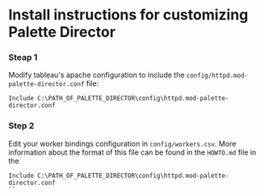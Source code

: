 # Install instructions for customizing Palette Director

### Steap 1

Modify tableau's apache configuration to include the `config/httpd.mod-palette-director.conf` file:

```
Include C:\PATH_OF_PALETTE_DIRECTOR\config\httpd.mod-palette-director.conf
```

### Step 2

Edit your worker bindings configuration in `config/workers.csv`. More
information about the format of this file can be found in the `HOWTO.md`
file in the

```
Include C:\PATH_OF_PALETTE_DIRECTOR\config\httpd.mod-palette-director.conf
``


